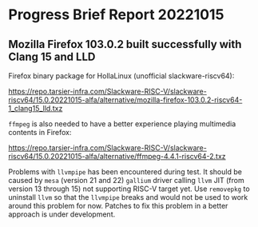 # Progress Brief Report 20221015

## Mozilla Firefox 103.0.2 built successfully with Clang 15 and LLD

Firefox binary package for HollaLinux (unofficial slackware-riscv64):

https://repo.tarsier-infra.com/Slackware-RISC-V/slackware-riscv64/15.0.20221015-alfa/alternative/mozilla-firefox-103.0.2-riscv64-1_clang15_lld.txz

`ffmpeg` is also needed to have a better experience playing multimedia contents in Firefox:

https://repo.tarsier-infra.com/Slackware-RISC-V/slackware-riscv64/15.0.20221015-alfa/alternative/ffmpeg-4.4.1-riscv64-2.txz

Problems with `llvmpipe` has been encountered during test.
It should be caused by `mesa` (version 21 and 22) `gallium` driver
calling `llvm` JIT (from version 13 through 15)
not supporting RISC-V target yet.
Use `removepkg` to uninstall `llvm` so that the `llvmpipe` breaks
and would not be used to work around this problem for now.
Patches to fix this problem in a better approach is under development.
